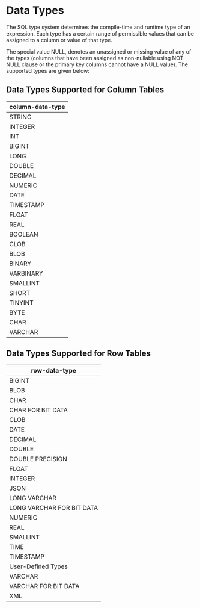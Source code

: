 # Data Types
The SQL type system determines the compile-time and runtime type of an expression. Each type has a certain range of permissible values that can be assigned to a column or value of that type.

The special value NULL, denotes an unassigned or missing value of any of the types (columns that have been assigned as non-nullable using NOT NULL clause or the primary key columns cannot have a NULL value). The supported types are given below:

## Data Types Supported for Column Tables

| column-data-type | 
|--------|
|STRING | 
|INTEGER | 
|INT | 
|BIGINT | 
|LONG |  
|DOUBLE |  
|DECIMAL | 
|NUMERIC | 
|DATE | 
|TIMESTAMP | 
|FLOAT | 
|REAL | 
|BOOLEAN | 
|CLOB | 
|BLOB | 
|BINARY | 
|VARBINARY | 
|SMALLINT | 
|SHORT | 
|TINYINT | 
|BYTE | 
|CHAR | 
|VARCHAR  

## Data Types Supported for Row Tables

| row-data-type | 
|--------|
|BIGINT|
|BLOB|
|CHAR|
|CHAR FOR BIT DATA|
|CLOB|
|DATE|
|DECIMAL|
|DOUBLE|
|DOUBLE PRECISION|
|FLOAT|
|INTEGER|
|JSON|
|LONG VARCHAR|
|LONG VARCHAR FOR BIT DATA|
|NUMERIC|
|REAL|
|SMALLINT|
|TIME|
|TIMESTAMP|
|User-Defined Types|
|VARCHAR|
|VARCHAR FOR BIT DATA|
|XML|

